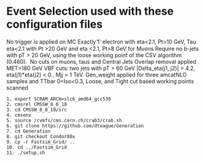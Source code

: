 # Event Selection used with these configuration files

No trigger is applied on MC
Exactly  ̔1 ̔ electron with eta<2.1, Pt>10 GeV,
Tau eta<2.1 with Pt >20 GeV and eta <2.1, Pt>8 GeV for Muons
Require no b-jets with pT > 20 GeV, using the loose working point of the CSV algorithm (0.460). 
No cuts on muons, taus and Central Jets
Overlap removal applied
MET>180 GeV
VBF cuts:  two jets with pT > 60 GeV |Delta_eta(j1, j2)| > 4.2, eta(j1)*eta(j2) < 0., Mjj > 1 TeV. 
Gen_weight applied for three amcatNLO samples and TTbar
0<Iso<0.3, Loose, and Tight cut based working points scanned

```
1. export SCRAM_ARCH=slc6_amd64_gcc530 
2. cmsrel CMSSW_8_0_10
3. cd CMSSW_8_0_10/src
4. cmsenv
5. source /cvmfs/cms.cern.ch/crab3/crab.sh
6. git clone https://github.com/dteague/Generation
7. cd Generation
8. git checkout Condor80x
9. cp -r Fastsim_Grid/ ..
10. cd ../Fastsim_Grid
11. ./setup.sh
```
